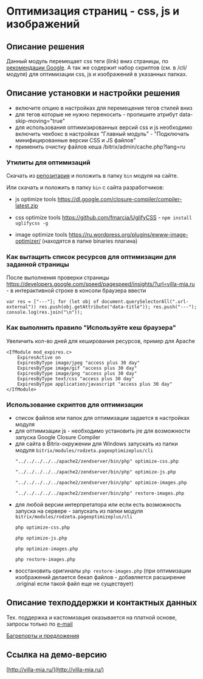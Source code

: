 ﻿
# Оптимизация страниц - css, js и изображений

## Описание решения

Данный модуль перемещает css теги (link) вниз страницы, по [рекомендации Google](https://developers.google.com/speed/docs/insights/OptimizeCSSDelivery?hl=ru).
А так же содержит набор скриптов (см. в /cli/ модуля) для оптимизации css, js и изображений в указанных папках.

## Описание установки и настройки решения

- включите опцию в настройках для перемещения тегов стилей вниз
- для тегов которые не нужно переносить - пропишите атрибут data-skip-moving="true"
- для использования оптимизированных версий css и js необходимо включить чекбокс в настройках "Главный модуль" - "Подключать минифицированные версии CSS и JS файлов"
- применить очистку файлов кеша /bitrix/admin/cache.php?lang=ru

### Утилиты для оптимизаций

Скачать из [репозитария](https://github.com/rivetweb/rodzeta.pageoptimizeplus/tree/master/bin) и положить в папку `bin` модуля на сайте.

Или скачать и положить в папку `bin` с сайта разработчиков:

- js optimize tools https://dl.google.com/closure-compiler/compiler-latest.zip

- css optimize tools https://github.com/fmarcia/UglifyCSS - `npm install uglifycss -g`

- image optimize tools https://ru.wordpress.org/plugins/ewww-image-optimizer/ (находятся в папке binaries плагина)

### Как вытащить список ресурсов для оптимизации для заданной страницы

После выполнения проверки страницы https://developers.google.com/speed/pagespeed/insights/?url=villa-mia.ru - в интерактивной строке в консоли браузера ввести

`var res = ["---"]; for (let obj of document.querySelectorAll(".url-external")) res.push(obj.getAttribute("data-title")); res.push("---"); console.log(res.join("\n"));`

### Как выполнить правило "Используйте кеш браузера"

Увеличить кол-во дней для кеширования ресурсов, пример для Apache
```
<IfModule mod_expires.c>
    ExpiresActive on
    ExpiresByType image/jpeg "access plus 30 day"
    ExpiresByType image/gif "access plus 30 day"
    ExpiresByType image/png "access plus 30 day"
    ExpiresByType text/css "access plus 30 day"
    ExpiresByType application/javascript "access plus 30 day"
</IfModule>
```

### Использование скриптов для оптимизации

- список файлов или папок для оптимизации задается в настройках модуля
- для оптимизации js - необходимо установить jre для возможности запуска Google Closure Compiler
- для сайта в Bitrix-окружении для Windows запускать из папки модуля `bitrix/modules/rodzeta.pageoptimizeplus/cli`
    ```
    "../../../../../apache2/zendserver/bin/php" optimize-css.php

    "../../../../../apache2/zendserver/bin/php" optimize-js.php

    "../../../../../apache2/zendserver/bin/php" optimize-images.php

    "../../../../../apache2/zendserver/bin/php" restore-images.php
    ```
- для любой версии интерпретатора или если есть возможность запуска на сервере - запускать из папки модуля `bitrix/modules/rodzeta.pageoptimizeplus/cli`
    ```
    php optimize-css.php

    php optimize-js.php

    php optimize-images.php

    php restore-images.php
    ```
- восстановить оригиналы `php restore-images.php` (при оптимизации изображений делается бекап файлов - добавляется расширение .original если такой файл еще не существует)

## Описание техподдержки и контактных данных

Тех. поддержка и кастомизация оказывается на платной основе, запросы только по [e-mail](mailto:rivetweb@yandex.ru)

[Багрепорты и предложения](https://github.com/rivetweb/rodzeta.pageoptimizeplus/issues)

## Ссылка на демо-версию

[http://villa-mia.ru/](http://villa-mia.ru/)
